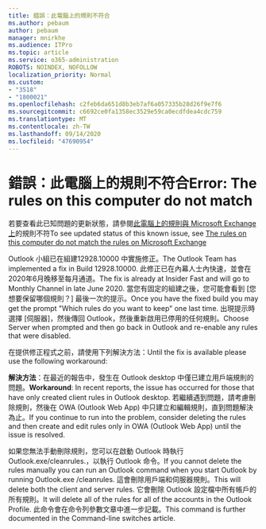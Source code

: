 ```yaml
---
title: 錯誤：此電腦上的規則不符合
ms.author: pebaum
author: pebaum
manager: mnirkhe
ms.audience: ITPro
ms.topic: article
ms.service: o365-administration
ROBOTS: NOINDEX, NOFOLLOW
localization_priority: Normal
ms.custom:
- "3518"
- "1800021"
ms.openlocfilehash: c2feb6da651d8b3eb7af6a057335b28d26f9e7f6
ms.sourcegitcommit: c6692ce0fa1358ec3529e59ca0ecdfdea4cdc759
ms.translationtype: MT
ms.contentlocale: zh-TW
ms.lasthandoff: 09/14/2020
ms.locfileid: "47690954"
---
```

# <a name="error-the-rules-on-this-computer-do-not-match"></a><span data-ttu-id="38fdc-102">錯誤：此電腦上的規則不符合</span><span class="sxs-lookup"><span data-stu-id="38fdc-102">Error: The rules on this computer do not match</span></span>

<span data-ttu-id="38fdc-103">若要查看此已知問題的更新狀態，請參閱[此電腦上的規則與 Microsoft Exchange 上](https://support.office.com/article/d032e037-b224-429e-b325-633afde9b5f0)的規則不符</span><span class="sxs-lookup"><span data-stu-id="38fdc-103">To see updated status of this known issue, see [The rules on this computer do not match the rules on Microsoft Exchange](https://support.office.com/article/d032e037-b224-429e-b325-633afde9b5f0)</span></span>

<span data-ttu-id="38fdc-104">Outlook 小組已在組建12928.10000 中實施修正。</span><span class="sxs-lookup"><span data-stu-id="38fdc-104">The Outlook Team has implemented a fix in Build 12928.10000.</span></span> <span data-ttu-id="38fdc-105">此修正已在內幕人士內快速，並會在2020年6月晚移至每月通道。</span><span class="sxs-lookup"><span data-stu-id="38fdc-105">The fix is already at Insider Fast and will go to Monthly Channel in late June 2020.</span></span> <span data-ttu-id="38fdc-106">當您有固定的組建之後，您可能會看到 [您想要保留哪個規則？] 最後一次的提示。</span><span class="sxs-lookup"><span data-stu-id="38fdc-106">Once you have the fixed build you may get the prompt "Which rules do you want to keep" one last time.</span></span> <span data-ttu-id="38fdc-107">出現提示時選擇 [伺服器]，然後傳回 Outlook，然後重新啟用已停用的任何規則。</span><span class="sxs-lookup"><span data-stu-id="38fdc-107">Choose Server when prompted and then go back in Outlook and re-enable any rules that were disabled.</span></span>

<span data-ttu-id="38fdc-108">在提供修正程式之前，請使用下列解決方法：</span><span class="sxs-lookup"><span data-stu-id="38fdc-108">Until the fix is available please use the following workaround:</span></span>

<span data-ttu-id="38fdc-109">**解決方法**：在最近的報告中，發生在 Outlook desktop 中僅已建立用戶端規則的問題。</span><span class="sxs-lookup"><span data-stu-id="38fdc-109">**Workaround**: In recent reports, the issue has occurred for those that have only created client rules in Outlook desktop.</span></span> <span data-ttu-id="38fdc-110">若繼續遇到問題，請考慮刪除規則，然後在 OWA (Outlook Web App) 中只建立和編輯規則，直到問題解決為止。</span><span class="sxs-lookup"><span data-stu-id="38fdc-110">If you continue to run into the problem, consider deleting the rules and then create and edit rules only in OWA (Outlook Web App) until the issue is resolved.</span></span>

<span data-ttu-id="38fdc-111">如果您無法手動刪除規則，您可以在啟動 Outlook 時執行 Outlook.exe/cleanrules.，以執行 Outlook 命令。</span><span class="sxs-lookup"><span data-stu-id="38fdc-111">If you cannot delete the rules manually you can run an Outlook command when you start Outlook by running Outlook.exe /cleanrules.</span></span> <span data-ttu-id="38fdc-112">這會刪除用戶端和伺服器規則。</span><span class="sxs-lookup"><span data-stu-id="38fdc-112">This will delete both the client and server rules.</span></span> <span data-ttu-id="38fdc-113">它會刪除 Outlook 設定檔中所有帳戶的所有規則。</span><span class="sxs-lookup"><span data-stu-id="38fdc-113">It will delete all of the rules for all of the accounts in the Outlook Profile.</span></span> <span data-ttu-id="38fdc-114">此命令會在命令列參數文章中進一步記載。</span><span class="sxs-lookup"><span data-stu-id="38fdc-114">This command is further documented in the Command-line switches article.</span></span>

